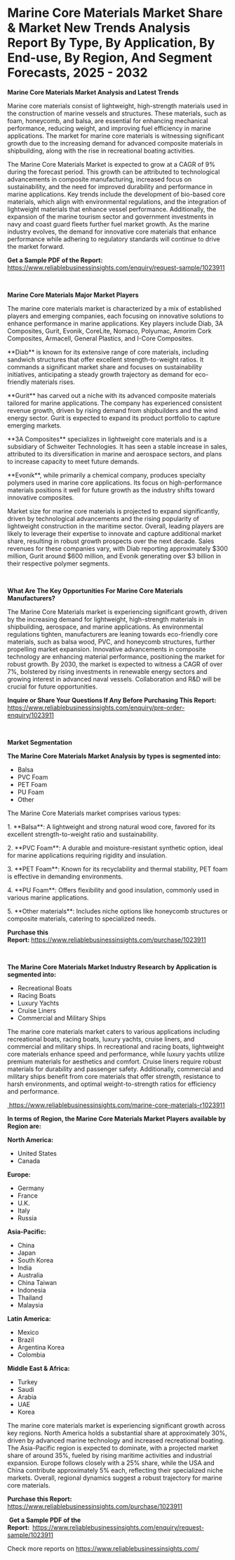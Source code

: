 <p><h1>Marine Core Materials Market Share & Market New Trends Analysis Report By Type, By Application, By End-use, By Region, And Segment Forecasts, 2025 - 2032</h1></p><p><strong>Marine Core Materials Market Analysis and Latest Trends</strong></p>
<p><p>Marine core materials consist of lightweight, high-strength materials used in the construction of marine vessels and structures. These materials, such as foam, honeycomb, and balsa, are essential for enhancing mechanical performance, reducing weight, and improving fuel efficiency in marine applications. The market for marine core materials is witnessing significant growth due to the increasing demand for advanced composite materials in shipbuilding, along with the rise in recreational boating activities.</p><p>The Marine Core Materials Market is expected to grow at a CAGR of 9% during the forecast period. This growth can be attributed to technological advancements in composite manufacturing, increased focus on sustainability, and the need for improved durability and performance in marine applications. Key trends include the development of bio-based core materials, which align with environmental regulations, and the integration of lightweight materials that enhance vessel performance. Additionally, the expansion of the marine tourism sector and government investments in navy and coast guard fleets further fuel market growth. As the marine industry evolves, the demand for innovative core materials that enhance performance while adhering to regulatory standards will continue to drive the market forward.</p></p>
<p><strong>Get a Sample PDF of the Report:&nbsp;</strong> <a href="https://www.reliablebusinessinsights.com/enquiry/request-sample/1023911?utm_campaign=3288&utm_medium=2&utm_source=Github&utm_content=ia&utm_term=07032025&utm_id=marine-core-materials">https://www.reliablebusinessinsights.com/enquiry/request-sample/1023911</a></p>
<p>&nbsp;</p>
<p><strong>Marine Core Materials Major Market Players</strong></p>
<p><p>The marine core materials market is characterized by a mix of established players and emerging companies, each focusing on innovative solutions to enhance performance in marine applications. Key players include Diab, 3A Composites, Gurit, Evonik, CoreLite, Nomaco, Polyumac, Amorim Cork Composites, Armacell, General Plastics, and I-Core Composites.</p><p>**Diab** is known for its extensive range of core materials, including sandwich structures that offer excellent strength-to-weight ratios. It commands a significant market share and focuses on sustainability initiatives, anticipating a steady growth trajectory as demand for eco-friendly materials rises.</p><p>**Gurit** has carved out a niche with its advanced composite materials tailored for marine applications. The company has experienced consistent revenue growth, driven by rising demand from shipbuilders and the wind energy sector. Gurit is expected to expand its product portfolio to capture emerging markets.</p><p>**3A Composites** specializes in lightweight core materials and is a subsidiary of Schweiter Technologies. It has seen a stable increase in sales, attributed to its diversification in marine and aerospace sectors, and plans to increase capacity to meet future demands.</p><p>**Evonik**, while primarily a chemical company, produces specialty polymers used in marine core applications. Its focus on high-performance materials positions it well for future growth as the industry shifts toward innovative composites.</p><p>Market size for marine core materials is projected to expand significantly, driven by technological advancements and the rising popularity of lightweight construction in the maritime sector. Overall, leading players are likely to leverage their expertise to innovate and capture additional market share, resulting in robust growth prospects over the next decade. Sales revenues for these companies vary, with Diab reporting approximately $300 million, Gurit around $600 million, and Evonik generating over $3 billion in their respective polymer segments.</p></p>
<p>&nbsp;</p>
<p><strong>What Are The Key Opportunities For Marine Core Materials Manufacturers?</strong></p>
<p><p>The Marine Core Materials market is experiencing significant growth, driven by the increasing demand for lightweight, high-strength materials in shipbuilding, aerospace, and marine applications. As environmental regulations tighten, manufacturers are leaning towards eco-friendly core materials, such as balsa wood, PVC, and honeycomb structures, further propelling market expansion. Innovative advancements in composite technology are enhancing material performance, positioning the market for robust growth. By 2030, the market is expected to witness a CAGR of over 7%, bolstered by rising investments in renewable energy sectors and growing interest in advanced naval vessels. Collaboration and R&D will be crucial for future opportunities.</p></p>
<p><strong>Inquire or Share Your Questions If Any Before Purchasing This Report:</strong> <a href="https://www.reliablebusinessinsights.com/enquiry/pre-order-enquiry/1023911?utm_campaign=3288&utm_medium=2&utm_source=Github&utm_content=ia&utm_term=07032025&utm_id=marine-core-materials">https://www.reliablebusinessinsights.com/enquiry/pre-order-enquiry/1023911</a></p>
<p>&nbsp;</p>
<p><strong>Market Segmentation</strong></p>
<p><strong>The Marine Core Materials Market Analysis by types is segmented into:</strong></p>
<p><ul><li>Balsa</li><li>PVC Foam</li><li>PET Foam</li><li>PU Foam</li><li>Other</li></ul></p>
<p><p>The Marine Core Materials market comprises various types: </p><p>1. **Balsa**: A lightweight and strong natural wood core, favored for its excellent strength-to-weight ratio and sustainability. </p><p>2. **PVC Foam**: A durable and moisture-resistant synthetic option, ideal for marine applications requiring rigidity and insulation. </p><p>3. **PET Foam**: Known for its recyclability and thermal stability, PET foam is effective in demanding environments. </p><p>4. **PU Foam**: Offers flexibility and good insulation, commonly used in various marine applications. </p><p>5. **Other materials**: Includes niche options like honeycomb structures or composite materials, catering to specialized needs.</p></p>
<p><strong>Purchase this Report:&nbsp;</strong><a href="https://www.reliablebusinessinsights.com/purchase/1023911?utm_campaign=3288&utm_medium=2&utm_source=Github&utm_content=ia&utm_term=07032025&utm_id=marine-core-materials">https://www.reliablebusinessinsights.com/purchase/1023911</a></p>
<p>&nbsp;</p>
<p><strong>The Marine Core Materials Market Industry Research by Application is segmented into:</strong></p>
<p><ul><li>Recreational Boats</li><li>Racing Boats</li><li>Luxury Yachts</li><li>Cruise Liners</li><li>Commercial and Military Ships</li></ul></p>
<p><p>The marine core materials market caters to various applications including recreational boats, racing boats, luxury yachts, cruise liners, and commercial and military ships. In recreational and racing boats, lightweight core materials enhance speed and performance, while luxury yachts utilize premium materials for aesthetics and comfort. Cruise liners require robust materials for durability and passenger safety. Additionally, commercial and military ships benefit from core materials that offer strength, resistance to harsh environments, and optimal weight-to-strength ratios for efficiency and performance.</p></p>
<p><a href="https://www.reliablebusinessinsights.com/marine-core-materials-r1023911?utm_campaign=3288&utm_medium=2&utm_source=Github&utm_content=ia&utm_term=07032025&utm_id=marine-core-materials">&nbsp;https://www.reliablebusinessinsights.com/marine-core-materials-r1023911</a></p>
<p><strong>In terms of Region, the Marine Core Materials Market Players available by Region are:</strong></p>
<p>
    <p> <strong> North America: </strong>
        <ul>
            <li>United States</li>
            <li>Canada</li>
        </ul>
        </p> 
    <p> <strong> Europe: </strong>
        <ul>
            <li>Germany</li>
            <li>France</li>
            <li>U.K.</li>
            <li>Italy</li>
            <li>Russia</li>
        </ul>
        </p> 
    <p> <strong> Asia-Pacific: </strong>
        <ul>
            <li>China</li>
            <li>Japan</li>
            <li>South Korea</li>
            <li>India</li>
            <li>Australia</li>
            <li>China Taiwan</li>
            <li>Indonesia</li>
            <li>Thailand</li>
            <li>Malaysia</li>
        </ul>
        </p> 
    <p> <strong> Latin America: </strong>
        <ul>
            <li>Mexico</li>
            <li>Brazil</li>
            <li>Argentina Korea</li>
            <li>Colombia</li>
        </ul>
        </p> 
    <p> <strong> Middle East & Africa: </strong>
        <ul>
            <li>Turkey</li>
            <li>Saudi</li>
            <li>Arabia</li>
            <li>UAE</li>
            <li>Korea</li>
        </ul>
    </p>
    </p>
<p><p>The marine core materials market is experiencing significant growth across key regions. North America holds a substantial share at approximately 30%, driven by advanced marine technology and increased recreational boating. The Asia-Pacific region is expected to dominate, with a projected market share of around 35%, fueled by rising maritime activities and industrial expansion. Europe follows closely with a 25% share, while the USA and China contribute approximately 5% each, reflecting their specialized niche markets. Overall, regional dynamics suggest a robust trajectory for marine core materials.</p></p>
<p><strong>Purchase this Report: </strong><a href="https://www.reliablebusinessinsights.com/purchase/1023911?utm_campaign=3288&utm_medium=2&utm_source=Github&utm_content=ia&utm_term=07032025&utm_id=marine-core-materials">https://www.reliablebusinessinsights.com/purchase/1023911</a></p>
<p>&nbsp;<strong>Get a Sample PDF of the Report:&nbsp;&nbsp;</strong><a href="https://www.reliablebusinessinsights.com/enquiry/request-sample/1023911?utm_campaign=3288&utm_medium=2&utm_source=Github&utm_content=ia&utm_term=07032025&utm_id=marine-core-materials">https://www.reliablebusinessinsights.com/enquiry/request-sample/1023911</a></p>
<p><strong></strong></p>
<p>Check more reports on <a href="https://www.reliablebusinessinsights.com/?utm_campaign=3288&utm_medium=2&utm_source=Github&utm_content=ia&utm_term=07032025&utm_id=marine-core-materials">https://www.reliablebusinessinsights.com/</a></p>
